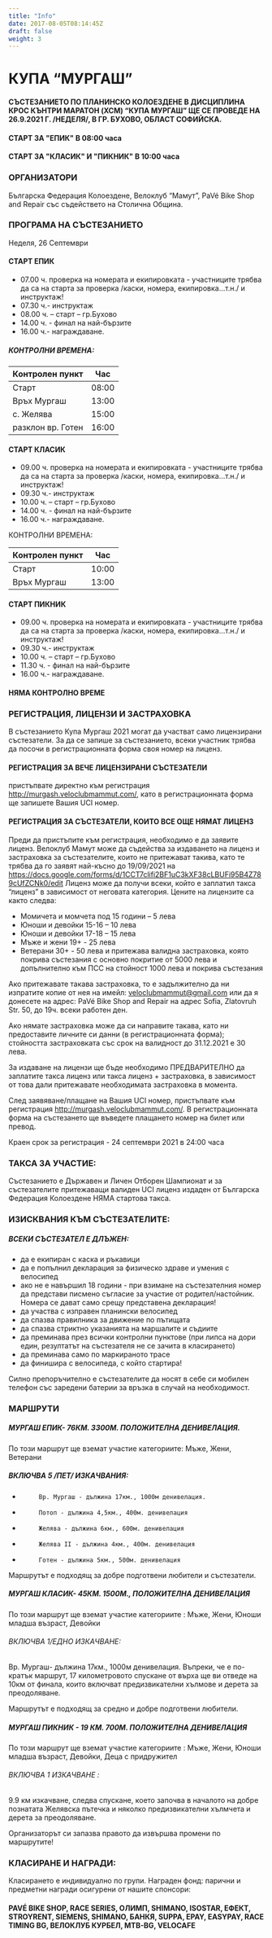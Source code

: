 ```yaml
---
title: "Info"
date: 2017-08-05T08:14:45Z
draft: false
weight: 3
---
```

# КУПА “МУРГАШ”
#### СЪСТЕЗАНИЕТО ПО ПЛАНИНСКО КОЛОЕЗДЕНЕ В ДИСЦИПЛИНА КРОС КЪНТРИ МАРАТОН (XCM) “КУПА МУРГАШ” ЩЕ СЕ ПРОВЕДЕ НА 26.9.2021 Г. /НЕДЕЛЯ/, В ГР. БУХОВО, ОБЛАСТ СОФИЙСКА. 

#### СТАРТ ЗА "ЕПИК" В 08:00 часа

#### СТАРТ ЗА "КЛАСИК" И "ПИКНИК" В 10:00 часа

### ОРГАНИЗАТОРИ
Българска Федерация Колоездене,
Велоклуб “Мамут”, PaVé Bike Shop and Repair със съдействето на Столична Община.

### ПРОГРАМА НА СЪСТЕЗАНИЕТО
Неделя, 26 Септември

#### СТАРТ ЕПИК
- 07.00 ч. проверка на номерата и екипировката - участниците трябва да са на старта за проверка /каски, номера, екипировка…т.н./ и инструктаж!
- 07.30 ч.- инструктаж
- 08.00 ч. – старт – гр.Бухово
- 14.00 ч. - финал на най-бързите
- 16.00 ч.- награждаване.
##### КОНТРОЛНИ ВРЕМЕНА:

Контролен пункт | Час
----------------|----
Старт | 08:00
Връх Мургаш | 13:00
с. Желява | 15:00
разклон вр. Готен | 16:00

#### СТАРТ КЛАСИК
- 09.00 ч. проверка на номерата и екипировката - участниците трябва да са на старта за проверка /каски, номера, екипировка…т.н./ и инструктаж!
- 09.30 ч.- инструктаж
- 10.00 ч. – старт – гр.Бухово
- 14.00 ч. - финал на най-бързите
- 16.00 ч.- награждаване.

КОНТРОЛНИ ВРЕМЕНА:

Контролен пункт | Час
----------------|----
Старт | 10:00
Връх Мургаш | 13:00

#### СТАРТ ПИКНИК
- 09.00 ч. проверка на номерата и екипировката - участниците трябва да са на старта за проверка /каски, номера, екипировка…т.н./ и инструктаж!
- 09.30 ч.- инструктаж
- 10.00 ч. – старт – гр.Бухово
- 11.30 ч. - финал на най-бързите
- 16.00 ч.- награждаване.

#### НЯМА КОНТРОЛНО ВРЕМЕ

### РЕГИСТРАЦИЯ, ЛИЦЕНЗИ И ЗАСТРАХОВКА
В състезанието Купа Мургаш 2021 могат да участват само лицензирани състезатели. За да се запише за състезанието, всеки участник трябва да посочи в регистрационната форма своя номер на лиценз.

#### РЕГИСТРАЦИЯ ЗА ВЕЧЕ ЛИЦЕНЗИРАНИ СЪСТЕЗАТЕЛИ
пристъпвате директно към регистрация http://murgash.veloclubmammut.com/, като в регистрационната форма ще запишете Вашия UCI номер.

#### РЕГИСТРАЦИЯ ЗА СЪСТЕЗАТЕЛИ, КОИТО ВСЕ ОЩЕ НЯМАТ ЛИЦЕНЗ
Преди да пристъпите към регистрация, необходимо е да заявите лиценз. Велоклуб Мамут може да съдейства за издаването на лиценз и застраховка за състезателите, които не притежават такива, като те трябва да го заявят най-късно до 19/09/2021 на https://docs.google.com/forms/d/1CCT7clifi2BF1uC3kXF38cLBUFi95B4Z789cUfZCNk0/edit
Лиценз може да получи всеки, който
е заплатил такса “лиценз” в зависимост от неговата категория.
Цените на лицензите са както следва:
- Момичета и момчета под 15 години – 5 лева
- Юноши и девойки 15-16 – 10 лева
- Юноши и девойки 17-18 – 15 лева
- Мъже и жени 19+ - 25 лева
- Ветерани 30+ - 50 лева
и притежава валидна застраховка, която покрива състезания с основно покритие от 5000 лева и допълнително към ПСС на стойност 1000 лева  и покрива състезания

Ако притежавате такава застраховка, то е задължително да ни изпратите копие от нея на имейл: veloclubmammut@gmail.com или да я донесете на адрес: PaVé Bike Shop and Repair на адрес Sofia, Zlatovruh Str. 50, до 19ч. всеки работен ден.

Ако нямате застраховка може да си направите такава, като ни предоставите личните си данни (в регистрационната форма); стойността застраховката със срок на валидност до 31.12.2021 е 30 лева.

За издаване на лицензи ще бъде необходимо ПРЕДВАРИТЕЛНО да заплатите такса лиценз или такса лиценз + застраховка, в зависимост от това дали притежавате необходимата застраховка в момента.

След заявяване/плащане на Вашия UCI номер, пристъпвате към регистрация http://murgash.veloclubmammut.com/. В регистрационната форма на състезането ще въведете плащането номер на билет или превод.

Краен срок за регистрация - 24 септември 2021 в 24:00 часа

### ТАКСА ЗА УЧАСТИЕ:

Състезанието е Държавен и Личен Отборен Шампионат и за състезателите притежаващи валиден UCI лиценз издаден от Българска Федерация Колоездене НЯМА стартова такса.

### ИЗИСКВАНИЯ КЪМ СЪСТЕЗАТЕЛИТЕ:
##### ВСЕКИ СЪСТЕЗАТЕЛ Е ДЛЪЖЕН:
 - да e екипиран с каска и ръкавици  
 - да e попълнил декларация за физическо здраве и умения с велосипед  
 - ако не е навършил 18 години - при взимане на състезателния номер да представи писмено съгласие за участие от родител/настойник. Номера се дават само срещу представена декларация!  
 - да участва с изправен планински велосипед  
 - да спазва правилника за движение по пътищата  
 - да спазва стриктно указанията на маршалите и съдиите  
 - да преминава през всички контролни пунктове (при липса на дори един, резултатът на състезателя не се зачита в класирането)  
 - да преминава само по маркираното трасе  
 - да финишира с велосипеда, с който стартира!  

Силно препоръчително е състезателите да носят в себе си мобилен телефон със заредени батерии за връзка в случай на необходимост.

### МАРШРУТИ
##### МУРГАШ ЕПИК- 76КМ. 3300М. ПОЛОЖИТЕЛНА ДЕНИВЕЛАЦИЯ.
По този маршрут ще вземат участие категориите: Мъже, Жени, Ветерани

##### ВКЛЮЧВА 5 /ПЕТ/ ИЗКАЧВАНИЯ:
 -          Вр. Мургаш - дължина 17км., 1000м денивелация.
 -          Потоп - дължина 4,5км., 400м. денивелация
 -          Желява - дължина 6км., 600м. денивелация
 -          Желява II - дължина 4км., 400м. денивелация
 -          Готен - дължина 5км., 500м. денивелация

Маршрутът е подходящ за добре подготвени любители и състезатели.

##### МУРГАШ КЛАСИК- 45КМ. 1500М., ПОЛОЖИТЕЛНА ДЕНИВЕЛАЦИЯ
По този маршрут ще вземат участие категориите : Мъже, Жени, Юноши младша възраст, Девойки

###### ВКЛЮЧВА 1/ЕДНО ИЗКАЧВАНЕ:
Вр. Мургаш- дължина 17км., 1000м денивелация.
Въпреки, че е по-кратък маршрут, 17 километровото спускане от върха ще ви отведе на 10км от финала, които включват предизвикателни хълмове и дерета за преодоляване.

Маршрутът е подходящ за средно и добре подготвени любители.

##### МУРГАШ ПИКНИК - 19 КМ. 700М. ПОЛОЖИТЕЛНА ДЕНИВЕЛАЦИЯ
По този маршрут ще вземат участие категориите : Мъже, Жени, Юноши младша възраст, Девойки, Деца с придружител 

###### ВКЛЮЧВА 1 ИЗКАЧВАНЕ :
9.9 км изкачване, следва спускане, което започва в началото на добре познатата Желявска пътечка и няколко предизвикателни хълмчета и дерета за преодоляване. 

Организаторът си запазва правото да извършва промени по маршрутите!

### КЛАСИРАНЕ И НАГРАДИ:
Класирането е индивидуално по групи. Награден фонд: парични и предметни награди осигурени от нашите спонсори:

#### PAVÉ BIKE SHOP, RACE SERIES, ОЛИМП, SHIMANO, ISOSTAR, ЕФЕКТ, STROYRENT, SIEMENS, SHIMАNO, БАНКЯ, SUPPA, EPAY, EASYPAY, RACE TIMING BG, ВЕЛОКЛУБ КУРБЕЛ, MTB-BG, VELOCAFE


